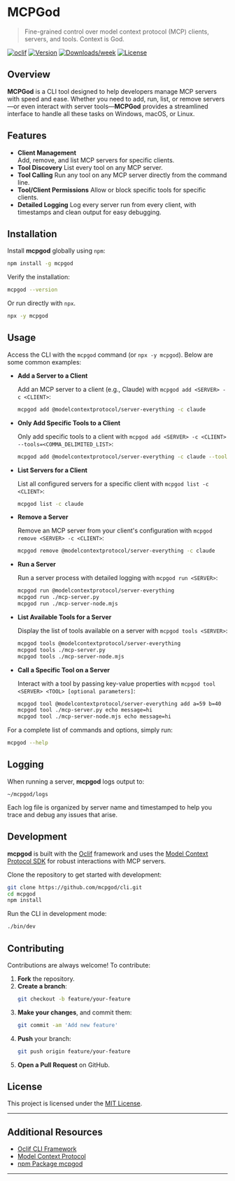 # MCPGod
> Fine-grained control over model context protocol (MCP) clients, servers, and tools. Context is God.

[![oclif](https://img.shields.io/badge/cli-oclif-brightgreen.svg)](https://oclif.io)
[![Version](https://img.shields.io/npm/v/mcpgod.svg)](https://npmjs.org/package/mcpgod)
[![Downloads/week](https://img.shields.io/npm/dw/mcpgod.svg)](https://npmjs.org/package/mcpgod)
[![License](https://img.shields.io/npm/l/mcpgod.svg)](LICENSE)

## Overview

**MCPGod** is a CLI tool designed to help developers manage MCP servers with speed and ease. Whether you need to add, run, list, or remove servers—or even interact with server tools—**MCPGod** provides a streamlined interface to handle all these tasks on Windows, macOS, or Linux.

## Features

- **Client Management**  
  Add, remove, and list MCP servers for specific clients.
- **Tool Discovery**
  List every tool on any MCP server.
- **Tool Calling**
  Run any tool on any MCP server directly from the command line.
- **Tool/Client Permissions**
  Allow or block specific tools for specific clients.
- **Detailed Logging**
  Log every server run from every client, with timestamps and clean output for easy debugging.

## Installation

Install **mcpgod** globally using `npm`:

```sh
npm install -g mcpgod
```

Verify the installation:

```sh
mcpgod --version
```

Or run directly with `npx`.

```sh
npx -y mcpgod
```

## Usage

Access the CLI with the `mcpgod` command (or `npx -y mcpgod`). Below are some common examples:

- **Add a Server to a Client**

  Add an MCP server to a client (e.g., Claude) with `mcpgod add <SERVER> -c <CLIENT>`:

  ```sh
  mcpgod add @modelcontextprotocol/server-everything -c claude
  ```

- **Only Add Specific Tools to a Client**

  Only add specific tools to a client with `mcpgod add <SERVER> -c <CLIENT> --tools=<COMMA_DELIMITED_LIST>`:

  ```sh
  mcpgod add @modelcontextprotocol/server-everything -c claude --tools=echo,add
  ```

- **List Servers for a Client**

  List all configured servers for a specific client with `mcpgod list -c <CLIENT>`:

  ```sh
  mcpgod list -c claude
  ```

- **Remove a Server**

  Remove an MCP server from your client's configuration with `mcpgod remove <SERVER> -c <CLIENT>`:

  ```sh
  mcpgod remove @modelcontextprotocol/server-everything -c claude
  ```

- **Run a Server**

  Run a server process with detailed logging with `mcpgod run <SERVER>`:

  ```sh
  mcpgod run @modelcontextprotocol/server-everything
  mcpgod run ./mcp-server.py
  mcpgod run ./mcp-server-node.mjs
  ```

- **List Available Tools for a Server**

  Display the list of tools available on a server with `mcpgod tools <SERVER>`:

  ```sh
  mcpgod tools @modelcontextprotocol/server-everything
  mcpgod tools ./mcp-server.py
  mcpgod tools ./mcp-server-node.mjs
  ```

- **Call a Specific Tool on a Server**

  Interact with a tool by passing key-value properties with `mcpgod tool <SERVER> <TOOL> [optional parameters]`:

  ```sh
  mcpgod tool @modelcontextprotocol/server-everything add a=59 b=40
  mcpgod tool ./mcp-server.py echo message=hi
  mcpgod tool ./mcp-server-node.mjs echo message=hi
  ```

For a complete list of commands and options, simply run:

```sh
mcpgod --help
```


## Logging

When running a server, **mcpgod** logs output to:

```plaintext
~/mcpgod/logs
```

Each log file is organized by server name and timestamped to help you trace and debug any issues that arise.

## Development

**mcpgod** is built with the [Oclif](https://oclif.io) framework and uses the [Model Context Protocol SDK](https://modelcontextprotocol.org) for robust interactions with MCP servers.

Clone the repository to get started with development:

```sh
git clone https://github.com/mcpgod/cli.git
cd mcpgod
npm install
```

Run the CLI in development mode:

```sh
./bin/dev
```

## Contributing

Contributions are always welcome! To contribute:

1. **Fork** the repository.
2. **Create a branch**:  
   ```sh
   git checkout -b feature/your-feature
   ```
3. **Make your changes**, and commit them:  
   ```sh
   git commit -am 'Add new feature'
   ```
4. **Push** your branch:  
   ```sh
   git push origin feature/your-feature
   ```
5. **Open a Pull Request** on GitHub.

## License

This project is licensed under the [MIT License](LICENSE).

---

## Additional Resources

- [Oclif CLI Framework](https://oclif.io)
- [Model Context Protocol](https://modelcontextprotocol.org)
- [npm Package mcpgod](https://npmjs.org/package/mcpgod)

---
